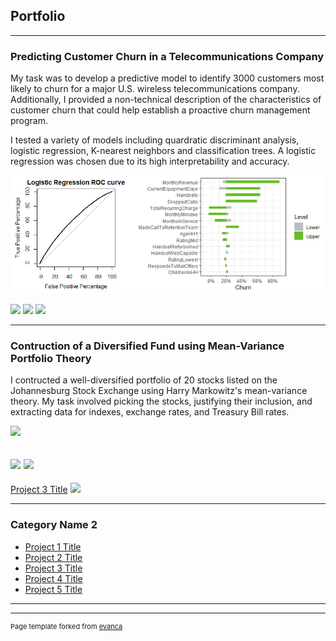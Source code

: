 ## Portfolio

---

### Predicting Customer Churn in a Telecommunications Company

My task was to develop a predictive model to identify 3000 customers most likely to churn for a major U.S. wireless telecommunications company. Additionally, I provided a non-technical description of the characteristics of customer churn that could help establish a proactive churn management program.

I tested a variety of models including quardratic discriminant analysis, logistic regression, K-nearest neighbors and classification trees. A logistic regression was chosen due to its high interpretability and accuracy. 

<img src="Projects/Predicting Customer Churn/Image for churn.jpg?raw=true"/>

[![](https://img.shields.io/badge/-R-white?logo=data:image/svg%2bxml;base64,PHN2ZyB4bWxucz0iaHR0cDovL3d3dy53My5vcmcvMjAwMC9zdmciIHZlcnNpb249IjEiIHdpZHRoPSI2MDAiIGhlaWdodD0iNjAwIj48cGF0aCBkPSJNMTI5IDExMWMtNTUgNC05MyA2Ni05MyA3OEwwIDM5OGMtMiA3MCAzNiA5MiA2OSA5MWgxYzc5IDAgODctNTcgMTMwLTEyOGgyMDFjNDMgNzEgNTAgMTI4IDEyOSAxMjhoMWMzMyAxIDcxLTIxIDY5LTkxbC0zNi0yMDljMC0xMi00MC03OC05OC03OGgtMTBjLTYzIDAtOTIgMzUtOTIgNDJIMjM2YzAtNy0yOS00Mi05Mi00MmgtMTV6IiBmaWxsPSIjZmZmIi8+PC9zdmc+)](#) [![](https://img.shields.io/badge/Jupyter-white?logo=Jupyter)](#) [![](https://img.shields.io/badge/-R-white?logo=data:image/png;base64,iVBORw0KGgoAAAANSUhEUgAAAAoAAAAICAMAAAD3JJ6EAAAAmVBMVEVHcEyur7S7vcC6vMAgZ70hZ7ogZLW7vsG1troIV7y4ur6oqa2krLcjab4hZ72lp65Md6wfZbcsarOmpqyvsLS0trq/wcStrbGjo6imp6y7vcF8mb6ts7u1t7qPmqqxs7atrrKTmqYoarkxbrUiaLwgZbZOe7IgZbSZnKQnZ7J8jKNqgqMYX64eYq9PdqaZk5UaYLAXXax/i50tGhcPAAAAM3RSTlMAyo/+wejyzCMN+jp60ZqoFtzpHfXlPEl23NogkfV62I+52/R90a3GqNK1qfW7lS2SXo58F8diAAAAVUlEQVQI1w3GxQGAMAAEsANKW9zd3XX/4SCvAFxM1aKqORAyieW6blkamCRmJiFknKEGXDHk3pFXCH7013SWF5qQlC116XkBXtx07kYPBT97mOx7fz7ZUQXODTFLuAAAAABJRU5ErkJggg==)](#) 

---
### Contruction of a Diversified Fund using Mean-Variance Portfolio Theory

I contructed a well-diversified portfolio of 20 stocks listed on the Johannesburg Stock Exchange using Harry Markowitz's mean-variance theory. My task involved picking the stocks, justifying their inclusion, and extracting data for indexes, exchange rates, and Treasury Bill rates.

<img src="images/dummy_thumbnail.jpg?raw=true"/>

[![](https://img.shields.io/badge/-R-white?logo=data:image/png;base64,iVBORw0KGgoAAAANSUhEUgAAAAoAAAAICAMAAAD3JJ6EAAAAmVBMVEVHcEyur7S7vcC6vMAgZ70hZ7ogZLW7vsG1troIV7y4ur6oqa2krLcjab4hZ72lp65Md6wfZbcsarOmpqyvsLS0trq/wcStrbGjo6imp6y7vcF8mb6ts7u1t7qPmqqxs7atrrKTmqYoarkxbrUiaLwgZbZOe7IgZbSZnKQnZ7J8jKNqgqMYX64eYq9PdqaZk5UaYLAXXax/i50tGhcPAAAAM3RSTlMAyo/+wejyzCMN+jp60ZqoFtzpHfXlPEl23NogkfV62I+52/R90a3GqNK1qfW7lS2SXo58F8diAAAAVUlEQVQI1w3GxQGAMAAEsANKW9zd3XX/4SCvAFxM1aKqORAyieW6blkamCRmJiFknKEGXDHk3pFXCH7013SWF5qQlC116XkBXtx07kYPBT97mOx7fz7ZUQXODTFLuAAAAABJRU5ErkJggg==)](#) [![](https://img.shields.io/badge/-Rm-white?logo=data:image/png;base64,iVBORw0KGgoAAAANSUhEUgAAAAoAAAAICAMAAAD3JJ6EAAAAmVBMVEVHcEyur7S7vcC6vMAgZ70hZ7ogZLW7vsG1troIV7y4ur6oqa2krLcjab4hZ72lp65Md6wfZbcsarOmpqyvsLS0trq/wcStrbGjo6imp6y7vcF8mb6ts7u1t7qPmqqxs7atrrKTmqYoarkxbrUiaLwgZbZOe7IgZbSZnKQnZ7J8jKNqgqMYX64eYq9PdqaZk5UaYLAXXax/i50tGhcPAAAAM3RSTlMAyo/+wejyzCMN+jp60ZqoFtzpHfXlPEl23NogkfV62I+52/R90a3GqNK1qfW7lS2SXo58F8diAAAAVUlEQVQI1w3GxQGAMAAEsANKW9zd3XX/4SCvAFxM1aKqORAyieW6blkamCRmJiFknKEGXDHk3pFXCH7013SWF5qQlC116XkBXtx07kYPBT97mOx7fz7ZUQXODTFLuAAAAABJRU5ErkJggg==)](#) 
---
[Project 3 Title](http://example.com/)
<img src="images/dummy_thumbnail.jpg?raw=true"/>

---

### Category Name 2

- [Project 1 Title](http://example.com/)
- [Project 2 Title](http://example.com/)
- [Project 3 Title](http://example.com/)
- [Project 4 Title](http://example.com/)
- [Project 5 Title](http://example.com/)

---




---
<p style="font-size:11px">Page template forked from <a href="https://github.com/evanca/quick-portfolio">evanca</a></p>
<!-- Remove above link if you don't want to attibute -->
